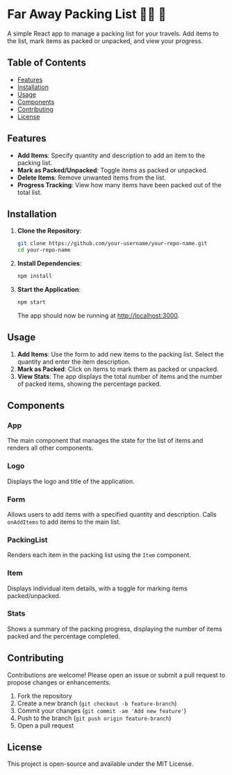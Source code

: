 # Far Away Packing List 🐱‍🏍 🎿

A simple React app to manage a packing list for your travels. Add items to the list, mark items as packed or unpacked, and view your progress.

## Table of Contents
- [Features](#features)
- [Installation](#installation)
- [Usage](#usage)
- [Components](#components)
- [Contributing](#contributing)
- [License](#license)

## Features
- **Add Items**: Specify quantity and description to add an item to the packing list.
- **Mark as Packed/Unpacked**: Toggle items as packed or unpacked.
- **Delete Items**: Remove unwanted items from the list.
- **Progress Tracking**: View how many items have been packed out of the total list.

## Installation

1. **Clone the Repository**:
    ```bash
    git clone https://github.com/your-username/your-repo-name.git
    cd your-repo-name
    ```

2. **Install Dependencies**:
    ```bash
    npm install
    ```

3. **Start the Application**:
    ```bash
    npm start
    ```
    The app should now be running at [http://localhost:3000](http://localhost:3000).

## Usage

1. **Add Items**: Use the form to add new items to the packing list. Select the quantity and enter the item description.
2. **Mark as Packed**: Click on items to mark them as packed or unpacked.
3. **View Stats**: The app displays the total number of items and the number of packed items, showing the percentage packed.

## Components

### App
The main component that manages the state for the list of items and renders all other components.

### Logo
Displays the logo and title of the application.

### Form
Allows users to add items with a specified quantity and description. Calls `onAddItems` to add items to the main list.

### PackingList
Renders each item in the packing list using the `Item` component.

### Item
Displays individual item details, with a toggle for marking items packed/unpacked.

### Stats
Shows a summary of the packing progress, displaying the number of items packed and the percentage completed.

## Contributing

Contributions are welcome! Please open an issue or submit a pull request to propose changes or enhancements.

1. Fork the repository
2. Create a new branch (`git checkout -b feature-branch`)
3. Commit your changes (`git commit -am 'Add new feature'`)
4. Push to the branch (`git push origin feature-branch`)
5. Open a pull request

## License

This project is open-source and available under the MIT License.
